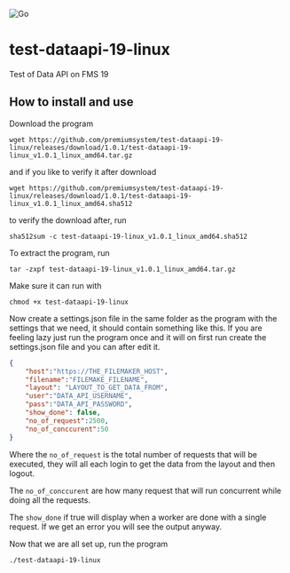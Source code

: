 ![Go](https://github.com/premiumsystem/test-dataapi-19-linux/workflows/Go/badge.svg)
# test-dataapi-19-linux
Test of Data API on FMS 19

## How to install and use
Download the program
```
wget https://github.com/premiumsystem/test-dataapi-19-linux/releases/download/1.0.1/test-dataapi-19-linux_v1.0.1_linux_amd64.tar.gz
```
and if you like to verify it after download
```
wget https://github.com/premiumsystem/test-dataapi-19-linux/releases/download/1.0.1/test-dataapi-19-linux_v1.0.1_linux_amd64.sha512
```
to verify the download after, run
```
sha512sum -c test-dataapi-19-linux_v1.0.1_linux_amd64.sha512
```

To extract the program, run
```
tar -zxpf test-dataapi-19-linux_v1.0.1_linux_amd64.tar.gz
```

Make sure it can run with
```
chmod +x test-dataapi-19-linux
```

Now create a settings.json file in the same folder as the program with the settings that we need, it should contain something like this. If you are feeling lazy just run the program once and it will on first run create the settings.json file and you can after edit it.
```json
{
	"host":"https://THE_FILEMAKER_HOST",
	"filename":"FILEMAKE_FILENAME",
	"layout": "LAYOUT_TO_GET_DATA_FROM",
	"user":"DATA_API_USERNAME",
	"pass":"DATA_API_PASSWORD",
	"show_done": false,
	"no_of_request":2500,
	"no_of_conccurent":50
}
```
Where the `no_of_request` is the total number of requests that will be executed, they will all each login to get the data from the layout and then logout.

The `no_of_conccurent` are how many request that will run concurrent while doing all the requests.

The `show_done` if true will display when a worker are done with a single request. If we get an error you will see the output anyway.

Now that we are all set up, run the program
```
./test-dataapi-19-linux
```


